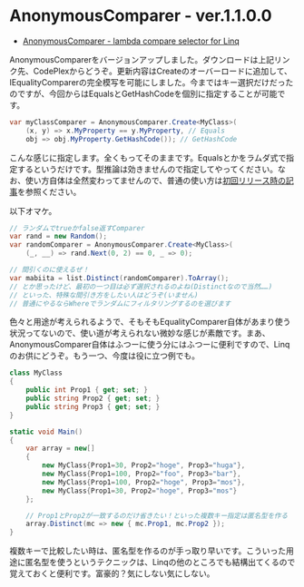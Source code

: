 # AnonymousComparer - ver.1.1.0.0

* [AnonymousComparer - lambda compare selector for Linq](http://linqcomparer.codeplex.com/)

AnonymousComparerをバージョンアップしました。ダウンロードは上記リンク先、CodePlexからどうぞ。更新内容はCreateのオーバーロードに追加して、IEqualityComparerの完全模写を可能にしました。今まではキー選択だけだったのですが、今回からはEqualsとGetHashCodeを個別に指定することが可能です。

```csharp
var myClassComparer = AnonymousComparer.Create<MyClass>(
    (x, y) => x.MyProperty == y.MyProperty, // Equals
    obj => obj.MyProperty.GetHashCode()); // GetHashCode
```

こんな感じに指定します。全くもってそのままです。Equalsとかをラムダ式で指定するというだけです。型推論は効きませんので指定してやってください。なお、使い方自体は全然変わってませんので、普通の使い方は[初回リリース時の記事](http://neue.cc/2009/10/29_211.html)を参照ください。

以下オマケ。

```csharp
// ランダムでtrueかfalse返すComparer
var rand = new Random();
var randomComparer = AnonymousComparer.Create<MyClass>(
    (_, __) => rand.Next(0, 2) == 0, _ => 0);

// 間引くのに使えるぜ！
var mabiita = list.Distinct(randomComparer).ToArray();
// とか思ったけど、最初の一つ目は必ず選択されるのよね(Distinctなので当然……)
// といった、特殊な間引き方をしたい人はどうぞ(いません)
// 普通にやるならWhereでランダムにフィルタリングするのを選びます
```

色々と用途が考えられるようで、そもそもEqualityComparer自体があまり使う状況ってないので、使い道が考えられない微妙な感じが素敵です。まあ、AnonymousComparer自体はふつーに使う分にはふつーに便利ですので、Linqのお供にどうぞ。もう一つ、今度は役に立つ例でも。

```csharp
class MyClass
{
    public int Prop1 { get; set; }
    public string Prop2 { get; set; }
    public string Prop3 { get; set; }
}

static void Main()
{
    var array = new[]
    {
        new MyClass{Prop1=30, Prop2="hoge", Prop3="huga"},
        new MyClass{Prop1=100, Prop2="foo", Prop3="bar"},
        new MyClass{Prop1=100, Prop2="hoge", Prop3="mos"},
        new MyClass{Prop1=30, Prop2="hoge", Prop3="mos"}
    };

    // Prop1とProp2が一致するのだけ省きたい！といった複数キー指定は匿名型を作る
    array.Distinct(mc => new { mc.Prop1, mc.Prop2 });
}
```

複数キーで比較したい時は、匿名型を作るのが手っ取り早いです。こういった用途に匿名型を使うというテクニックは、Linqの他のところでも結構出てくるので覚えておくと便利です。富豪的？気にしない気にしない。